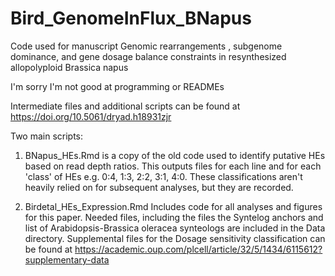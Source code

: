 # Bird_GenomeInFlux_BNapus
Code used for manuscript Genomic rearrangements , subgenome dominance, and gene dosage balance constraints in resynthesized allopolyploid Brassica napus

I'm sorry I'm not good at programming or READMEs

Intermediate files and additional scripts can be found at https://doi.org/10.5061/dryad.h18931zjr

Two main scripts:

1. BNapus_HEs.Rmd is a copy of the old code used to identify putative HEs based on read depth ratios. This outputs files for each line and for each 'class' of HEs e.g. 0:4, 1:3, 2:2, 3:1, 4:0. These classifications aren't heavily relied on for subsequent analyses, but they are recorded.

2. Birdetal_HEs_Expression.Rmd Includes code for all analyses and figures for this paper. Needed files, including the files the Syntelog anchors and list of Arabidopsis-Brassica oleracea synteologs are included in the Data directory. Supplemental files for the Dosage sensitivity classification can be found at https://academic.oup.com/plcell/article/32/5/1434/6115612?supplementary-data
